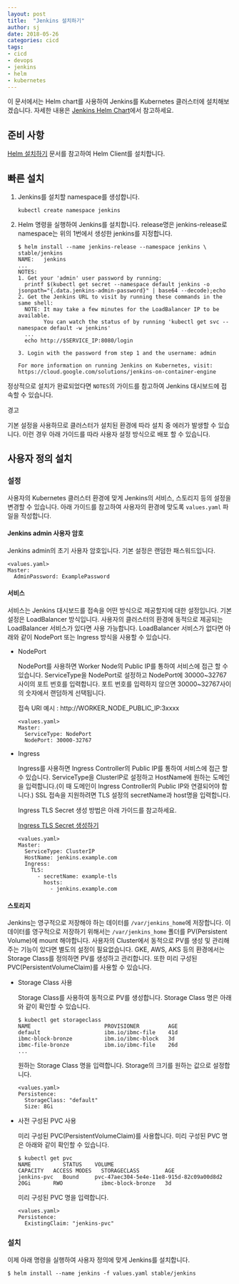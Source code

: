 ```yaml
---
layout: post
title:  "Jenkins 설치하기"
author: sj
date: 2018-05-26
categories: cicd
tags:
- cicd
- devops
- jenkins
- helm
- kubernetes
---
```


이 문서에서는 Helm chart를 사용하여 Jenkins를 Kubernetes 클러스터에 설치해보겠습니다.
자세한 내용은 [Jenkins Helm Chart](https://github.com/kubernetes/charts/tree/master/stable/jenkins)에서 참고하세요.

## 준비 사항

[Helm 설치하기](/blog/helm/2018/05/27/installing-helm.html) 문서를 참고하여 Helm Client를 설치합니다.

## 빠른 설치

1. Jenkins를 설치할 namespace를 생성합니다.

    ```
    kubectl create namespace jenkins
    ```

2. Helm 명령을 실행하여 Jenkins를 설치합니다.
release명은 jenkins-release로 namespace는 위의 1번에서 생성한 jenkins를 지정합니다.

    ```
    $ helm install --name jenkins-release --namespace jenkins \
    stable/jenkins
    NAME:   jenkins
    ...
    NOTES:
    1. Get your 'admin' user password by running:
      printf $(kubectl get secret --namespace default jenkins -o jsonpath="{.data.jenkins-admin-password}" | base64 --decode);echo
    2. Get the Jenkins URL to visit by running these commands in the same shell:
      NOTE: It may take a few minutes for the LoadBalancer IP to be available.
            You can watch the status of by running 'kubectl get svc --namespace default -w jenkins'
      ...
      echo http://$SERVICE_IP:8080/login

    3. Login with the password from step 1 and the username: admin

    For more information on running Jenkins on Kubernetes, visit:
    https://cloud.google.com/solutions/jenkins-on-container-engine
    ```

정상적으로 설치가 완료되었다면 `NOTES`의 가이드를 참고하여 Jenkins 대시보드에 접속할 수 있습니다.

<p class="warning-title">경고</p>
<p class="warning-content">
기본 설정을 사용하므로 클러스터가 설치된 환경에 따라 설치 중 에러가 발생할 수 있습니다.
이런 경우 아래 가이드를 따라 사용자 설정 방식으로 배포 할 수 있습니다.
</p>

## 사용자 정의 설치

### 설정

사용자의 Kubernetes 클러스터 환경에 맞게 Jenkins의 서비스, 스토리지 등의 설정을 변경할 수 있습니다.
아래 가이드를 참고하여 사용자의 환경에 맞도록 `values.yaml` 파일을 작성합니다.

#### Jenkins admin 사용자 암호

Jenkins admin의 초기 사용자 암호입니다. 기본 설정은 랜덤한 패스워드입니다.

```
<values.yaml>
Master:
  AdminPassword: ExamplePassword
```

#### 서비스

서비스는 Jenkins 대시보드를 접속을 어떤 방식으로 제공할지에 대한 설정입니다.
기본 설정은 LoadBalancer 방식입니다. 사용자의 클러스터의 환경에 동적으로 제공되는 LoadBalancer 서비스가 있다면 사용 가능합니다.
LoadBalancer 서비스가 없다면 아래와 같이 NodePort 또는 Ingress 방식을 사용할 수 있습니다.

- NodePort

  NodePort를 사용하면 Worker Node의 Public IP를 통하여 서비스에 접근 할 수 있습니다.
  ServiceType을 NodePort로 설정하고 NodePort에 30000~32767사이의 포트 번호를 입력합니다.
  포트 번호를 입력하지 않으면 30000~32767사이의 숫자에서 랜덤하게 선택됩니다.

  접속 URI 예시 : http://WORKER_NODE_PUBLIC_IP:3xxxx

  ```
  <values.yaml>
  Master:
    ServiceType: NodePort
    NodePort: 30000-32767
  ```

- Ingress

  Ingress를 사용하면 Ingress Controller의 Public IP를 통하여 서비스에 접근 할 수 있습니다.
  ServiceType을 ClusterIP로 설정하고 HostName에 원하는 도메인을 입력합니다.(이 때 도메인이 Ingress Controller의 Public IP와 연결되어야 합니다.)
  SSL 접속을 지원하려면 TLS 설정의 secretName과 host명을 입력합니다.

  Ingress TLS Secret 생성 방법은 아래 가이드를 참고하세요.

  [Ingress TLS Secret 생성하기](/blog/kubernetes/2018/05/27/how-to-create-ingress-secret.html)

  ```
  <values.yaml>
  Master:
    ServiceType: ClusterIP
    HostName: jenkins.example.com
    Ingress:
      TLS:
        - secretName: example-tls
          hosts:
            - jenkins.example.com
  ```

#### 스토리지

Jenkins는 영구적으로 저장해야 하는 데이터를 `/var/jenkins_home`에 저장합니다.
이 데이터를 영구적으로 저장하기 위해서는 `/var/jenkins_home` 폴더를 PV(Persistent Volume)에 mount 해야합니다.
사용자의 Cluster에서 동적으로 PV를 생성 및 관리해주는 기능이 있다면 별도의 설정이 필요없습니다.
GKE, AWS, AKS 등의 환경에서는 Storage Class를 정의하면 PV를 생성하고 관리합니다.
또한 미리 구성된 PVC(PersistentVolumeClaim)를 사용할 수 있습니다.

- Storage Class 사용

  Storage Class를 사용하여 동적으로 PV를 생성합니다.
  Storage Class 명은 아래와 같이 확인할 수 있습니다.

  ```
  $ kubectl get storageclass
  NAME                       PROVISIONER         AGE
  default                    ibm.io/ibmc-file    41d
  ibmc-block-bronze          ibm.io/ibmc-block   3d
  ibmc-file-bronze           ibm.io/ibmc-file    26d
  ...
  ```

  원하는 Storage Class 명을 입력합니다. Storage의 크기를 원하는 값으로 설정합니다.

  ```
  <values.yaml>
  Persistence:
    StorageClass: "default"
    Size: 8Gi
  ```

- 사전 구성된 PVC 사용

  미리 구성된 PVC(PersistentVolumeClaim)를 사용합니다.
  미리 구성된 PVC 명은 아래와 같이 확인할 수 있습니다.

  ```
  $ kubectl get pvc
  NAME          STATUS    VOLUME                                     CAPACITY   ACCESS MODES   STORAGECLASS        AGE
  jenkins-pvc   Bound     pvc-47aec304-5e4e-11e8-915d-82c09a00d8d2   20Gi       RWO            ibmc-block-bronze   3d
  ```

  미리 구성된 PVC 명을 입력합니다.

  ```
  <values.yaml>
  Persistence:
    ExistingClaim: "jenkins-pvc"
  ```

### 설치

이제 아래 명령을 실행하여 사용자 정의에 맞게 Jenkins를 설치합니다.

```
$ helm install --name jenkins -f values.yaml stable/jenkins
```
